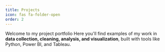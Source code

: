 ```yaml
---
title: Projects
icon: fas fa-folder-open
order: 2
---
```


Welcome to my project portfolio
Here you'll find examples of my work in **data collection, cleaning, analysis, and visualization**, built with tools like Python, Power BI, and Tableau.
